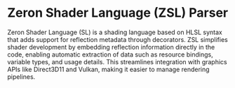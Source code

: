 # Zeron Shader Language (ZSL) Parser
Zeron Shader Language (SL) is a shading language based on HLSL syntax that adds support for reflection metadata through decorators. ZSL simplifies shader development by embedding reflection information directly in the code, enabling automatic extraction of data such as resource bindings, variable types, and usage details. This streamlines integration with graphics APIs like Direct3D11 and Vulkan, making it easier to manage rendering pipelines.